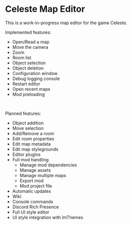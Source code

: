 # Celeste Map Editor

This is a work-in-progress map editor for the game Celeste.
<br/>

Implemented features:
- Open/Read a map
- Move the camera
- Zoom
- Room list
- Object selection
- Object deletion
- Configuration window
- Debug logging console
- Restart editor
- Open recent maps
- Mod preloading
<br/>

Planned features:
- Object addition
- Move selection
- Add/Remove a room
- Edit room properties
- Edit map metadata
- Edit map stylegrounds
- Editor plugins
- Full mod handling
  - Manage mod dependencies
  - Manage assets
  - Manage multiple maps
  - Export mod
  - Mod project file
- Automatic updates
- Wiki
- Console commands
- Discord Rich Presence
- Full UI style editor
- UI style integration with ImThemes
